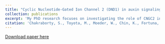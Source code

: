 ```yaml
---
title: "Cyclic Nucleotide-Gated Ion Channel 2 (DND1) in auxin signaling"
collection: publications
excerpt: 'My PhD research focuses on investigating the role of CNGC2 in defense and development. I am also interesting in calcium signaling in plants.'
citation: 'Chakraborty, S., Toyota, M., Moeder, W., Chin, K., Fortuna, A., Champigny, M., ... & Yoshioka, K. (2018). " A novel role for Cyclic Nucleotide-Gated Ion Channel 2 (DND1) in auxin signaling" <i>BioRxiv 1</i>. 1(1).'
---
```

[Download paper here](http://plantaecle.github.io/files/BIORXIV-2018-508572v1-Yoshioka.pdf)
